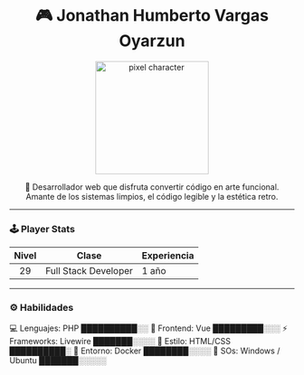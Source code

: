 <!-- Retro 2D Profile - jonathanV22 -->

<h1 align="center">
  🎮 Jonathan Humberto Vargas Oyarzun
</h1>

<p align="center">
  <img src="https://i.imgur.com/XbJ6q6s.gif" width="200" alt="pixel character"/>
</p>

<p align="center">
  🧠 Desarrollador web que disfruta convertir código en arte funcional.<br>
  Amante de los sistemas limpios, el código legible y la estética retro.
</p>

---

### 🕹️ Player Stats

| Nivel | Clase | Experiencia |
|:-----:|:------:|:------------|
| 29 | Full Stack Developer | 1 año |

---

### ⚙️ Habilidades

💻 Lenguajes: PHP ██████████░░
🧩 Frontend: Vue █████████░░░
⚡ Frameworks: Livewire ███████░░░░
🎨 Estilo: HTML/CSS ██████████░
🐳 Entorno: Docker ████████░░░░
🧠 SOs: Windows / Ubuntu ███████░░░░░
